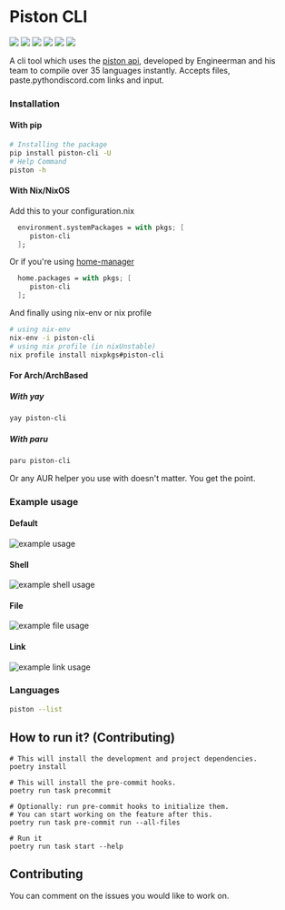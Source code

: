 # Piston CLI

[![](https://img.shields.io/github/license/Shivansh-007/piston-cli?style=for-the-badge)]()
[![](https://img.shields.io/github/issues/Shivansh-007/piston-cli?style=for-the-badge)]()
[![](https://img.shields.io/github/issues-pr/Shivansh-007/piston-cli?style=for-the-badge)]()
[![](https://img.shields.io/github/workflow/status/Shivansh-007/piston-cli/Linting/main?style=for-the-badge)]()
[![](https://img.shields.io/pypi/pyversions/piston-cli?style=for-the-badge)]()
[![](https://img.shields.io/pypi/v/piston-cli?style=for-the-badge)]()

A cli tool which uses the [piston api](https://github.com/engineer-man/piston), developed by Engineerman and his team to compile over 35 languages instantly. Accepts files, paste.pythondiscord.com links and input.

### Installation

#### With pip

```bash
# Installing the package
pip install piston-cli -U
# Help Command
piston -h
```
#### With Nix/NixOS

Add this to your configuration.nix

```nix
  environment.systemPackages = with pkgs; [
     piston-cli
  ];
```

Or if you're using [home-manager](https://github.com/nix-community/home-manager)

```nix
  home.packages = with pkgs; [
     piston-cli
  ];
```

And finally using nix-env or nix profile

```bash
# using nix-env
nix-env -i piston-cli
# using nix profile (in nixUnstable)
nix profile install nixpkgs#piston-cli
```
#### For Arch/ArchBased
##### With yay
```bash
yay piston-cli
```
##### With paru
```bash
paru piston-cli
```

Or any AUR helper you use with doesn't matter. You get the point.

### Example usage

#### Default

![example usage](media/piston-cli.png)

#### Shell

![example shell usage](media/piston-cli-shell.png)

#### File

![example file usage](media/piston-cli-file.png)

#### Link

![example link usage](media/piston-cli-link.png)

### Languages

```bash
piston --list
```

## How to run it? (Contributing)

```shell
# This will install the development and project dependencies.
poetry install

# This will install the pre-commit hooks.
poetry run task precommit

# Optionally: run pre-commit hooks to initialize them.
# You can start working on the feature after this.
poetry run task pre-commit run --all-files

# Run it
poetry run task start --help
```

## Contributing

You can comment on the issues you would like to work on.
